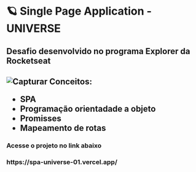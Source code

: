 # 🪐 Single Page Application - UNIVERSE
<h2> Desafio desenvolvido no programa Explorer da Rocketseat <h2>

![Capturar](https://user-images.githubusercontent.com/102907220/180090524-52b427dd-8085-43fa-a707-3956fb6cf4ea.PNG)
Conceitos:

- SPA
- Programação orientadade a objeto
- Promisses
- Mapeamento de rotas

<h3> Acesse o projeto no link abaixo <h3>
https://spa-universe-01.vercel.app/

